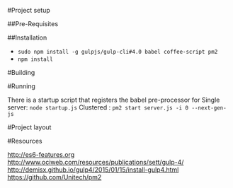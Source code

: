 #Project setup

##Pre-Requisites



##Installation

 * `sudo npm install -g gulpjs/gulp-cli#4.0 babel coffee-script pm2`
 * `npm install`

#Building



#Running

There is a startup script that registers the babel pre-processor for 
Single server: `node startup.js`
Clustered : `pm2 start server.js -i 0 --next-gen-js`


#Project layout





#Resources

http://es6-features.org
http://www.ociweb.com/resources/publications/sett/gulp-4/
http://demisx.github.io/gulp4/2015/01/15/install-gulp4.html
https://github.com/Unitech/pm2